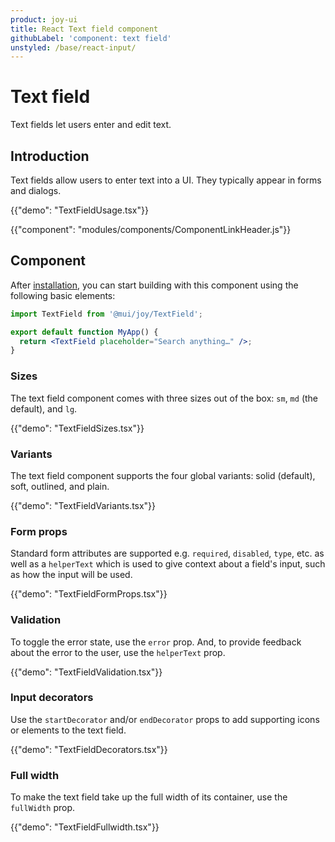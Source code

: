 ```yaml
---
product: joy-ui
title: React Text field component
githubLabel: 'component: text field'
unstyled: /base/react-input/
---
```


# Text field

<p class="description">Text fields let users enter and edit text.</p>

## Introduction

Text fields allow users to enter text into a UI.
They typically appear in forms and dialogs.

{{"demo": "TextFieldUsage.tsx"}}

{{"component": "modules/components/ComponentLinkHeader.js"}}

## Component

After [installation](/joy-ui/getting-started/installation/), you can start building with this component using the following basic elements:

```jsx
import TextField from '@mui/joy/TextField';

export default function MyApp() {
  return <TextField placeholder="Search anything…" />;
}
```

### Sizes

The text field component comes with three sizes out of the box: `sm`, `md` (the default), and `lg`.

{{"demo": "TextFieldSizes.tsx"}}

### Variants

The text field component supports the four global variants: solid (default), soft, outlined, and plain.

{{"demo": "TextFieldVariants.tsx"}}

### Form props

Standard form attributes are supported e.g. `required`, `disabled`, `type`, etc. as well as a `helperText` which is used to give context about a field's input, such as how the input will be used.

{{"demo": "TextFieldFormProps.tsx"}}

### Validation

To toggle the error state, use the `error` prop.
And, to provide feedback about the error to the user, use the `helperText` prop.

{{"demo": "TextFieldValidation.tsx"}}

### Input decorators

Use the `startDecorator` and/or `endDecorator` props to add supporting icons or elements to the text field.

{{"demo": "TextFieldDecorators.tsx"}}

### Full width

To make the text field take up the full width of its container, use the `fullWidth` prop.

{{"demo": "TextFieldFullwidth.tsx"}}
